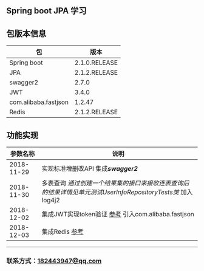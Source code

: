 ## Spring boot JPA 学习

## 包版本信息 
包 | 版本
------- |  ----
Spring boot|  2.1.0.RELEASE  
JPA |  2.1.2.RELEASE  
swagger2 | 2.7.0
JWT | 3.4.0
com.alibaba.fastjson | 1.2.47
Redis | 2.1.2.RELEASE  
## 功能实现
参数名称 | 说明
------- |  ----
2018-11-29 | 实现标准增删改API 集成***swagger2***
2018-11-30 | 多表查询 *通过创建一个结果集的接口来接收连表查询后的结果详情见单元测试UserInfoRepositoryTests类* 加入log4j2
2018-12-02 | 集成JWT实现token验证 [参考](https://www.jianshu.com/p/e88d3f8151db)  引入com.alibaba.fastjson
2018-12-03 | 集成Redis [参考](https://www.jianshu.com/p/19628db2e7ef)
***
### 联系方式：182443947@qq.com 
